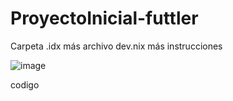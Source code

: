 # ProyectoInicial-futtler
Carpeta .idx más archivo dev.nix más instrucciones


![image](https://github.com/user-attachments/assets/08f4c187-0e84-41a7-8b76-8048be157902)

codigo



